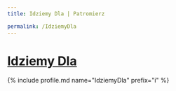 ```yaml
---
title: Idziemy Dla | Patromierz

permalink: /IdziemyDla
---
```


# [Idziemy Dla](https://patronite.pl/IdziemyDla)

{% include profile.md name="IdziemyDla" prefix="i" %}
